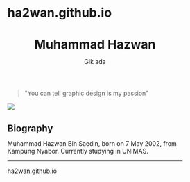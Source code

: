 # ha2wan.github.io
<!DOCTYPE html>
<html>
<head>
<style>
* {
  margin: 0px;
  padding: 0px;
  box-sizing: border-box;
}

body {
  font-family: Times, serif;
  color: white;
  background-color: black;
}

.container {
  max-width: 90rem;
  margin: 2rem auto;
  padding: 0px 2rem;
}

.header {
  padding: 2rem;
  margin: 1rem 0px;
  text-align: center;
}

header > .title {
  margin-bottom: 1rem;
}

.tribute {
  display: grid;
  grid-template-columns: 2fr 1fr;
  max-width: 78rem;
  margin: 0px auto;
  background: white;
  color: black;
  align-items: center;
  padding: 0px 0px 0px 1rem;
}

.tribute blockquote {
  text-align: center;
  font-size: 3rem;
}

.tribute img {
  max-width: 100%;
}

.bio {
  margin: 2rem auto;
  padding: 0px 0.5rem;
  max-width: 40rem;
}

.bio > h2 {
  margin-bottom: 1rem;
  font-size: 3rem;
  line-height: 1.2;
}
.bio > p {
  font-size: 1.2rem;
  line-height: 1.4;
}

.bio > hr {
  margin-top: 2rem;
}
	</style>
</head>
<header class="header">
  <h1 class="title">Muhammad Hazwan</h1>
  <p class="description">Gik ada </p>
</header>
<section class="tribute">
  <blockquote>
    "You can tell graphic design is my passion"
  </blockquote>
  <img src="ITS.png" />
</section>

<section class="bio">
  <h2>Biography</h2>
  <p>
    Muhammad Hazwan Bin Saedin, born on 7 May 2002, from Kampung Nyabor. Currently studying in UNIMAS.
  </p>
  <hr />
</section>

ha2wan.github.io